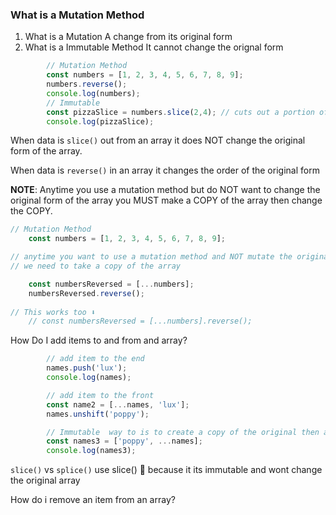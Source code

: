 ### What is a Mutation Method
1. What is a Mutation
    A change from its original form 
2. What is a Immutable Method
    It cannot change the orignal form

```js
        // Mutation Method
        const numbers = [1, 2, 3, 4, 5, 6, 7, 8, 9];
        numbers.reverse();
        console.log(numbers);
        // Immutable 
        const pizzaSlice = numbers.slice(2,4); // cuts out a portion of the array 
        console.log(pizzaSlice);
```
When data is `slice()` out from an array it does NOT change the original form of the array.

When data is `reverse()` in an array it changes the order of the original form

**NOTE**: Anytime you use a mutation method but do NOT want to change the original form of the array you MUST make a COPY of the array then change the COPY.

```js
// Mutation Method
    const numbers = [1, 2, 3, 4, 5, 6, 7, 8, 9];

// anytime you want to use a mutation method and NOT mutate the original arrya
// we need to take a copy of the array

    const numbersReversed = [...numbers]; 
    numbersReversed.reverse(); 
    
// This works too ⬇
    // const numbersReversed = [...numbers].reverse();
```
How Do I add items to and from and array?
```js
        // add item to the end 
        names.push('lux');
        console.log(names);

        // add item to the front
        const name2 = [...names, 'lux']; 
        names.unshift('poppy');

        // Immutable  way to is to create a copy of the original then add it to the copy
        const names3 = ['poppy', ...names];
        console.log(names3); 
```
`slice()` vs `splice()` use slice() 🍕 because it its immutable and wont change the original array 

How do i remove an item from an array?
